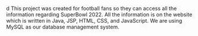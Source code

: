 d
This project was created for football fans so they can access all the information regarding SuperBowl 2022. 
All the information is on the website which is written in Java, JSP, HTML, CSS, and JavaScript. 
We are using MySQL as our database management system. 